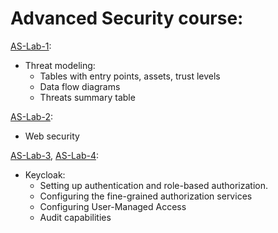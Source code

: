 # Advanced Security course:
[AS-Lab-1](https://github.com/C4tWithShell/AS-Lab-1):

- Threat modeling:
  - Tables with entry points, assets, trust levels
  - Data flow diagrams
  - Threats summary table

[AS-Lab-2](https://github.com/C4tWithShell/AS-Lab-2):

- Web security 

[AS-Lab-3](https://github.com/C4tWithShell/AS-Lab-3), [AS-Lab-4](https://github.com/C4tWithShell/AS-Lab-4):

- Keycloak:
  - Setting up authentication and role-based authorization.
  - Configuring the fine-grained authorization services
  - Configuring User-Managed Access
  - Audit capabilities
